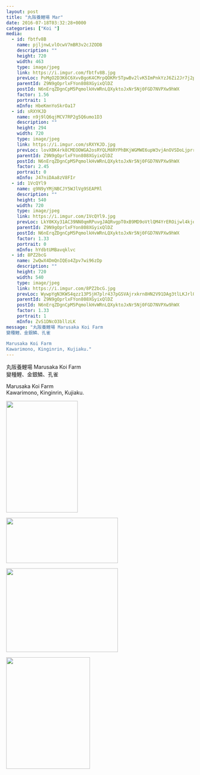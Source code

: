 ```yaml
---
layout: post
title: "丸阪養鯉場 Mar" 
date: 2016-07-18T03:32:28+0000 
categories: ["Koi "] 
media:
  - id: fbtfv8B
    name: pjljnwLvlOcwV7mBR3v2cJZODB
    description: ""   
    height: 720
    width: 463
    type: image/jpeg
    link: https://i.imgur.com/fbtfv8B.jpg
    prevLoc: PoMgO2D3K6C6XvvBgoK4CMrpQOKMr5TpwBv2lvK5ImPnkYzJ6Zi2Jr7j2p28ulpOR069MqIMNRWJq5j9trYoOWmVODFzYg5o1jYnFwJm62AwOqUzkVOn760Xf966n3kR70Sn6BXXZqLJIMX0zERPENhBDW8g0jjDTr8A1VNNmDHk1L8EZ77wskjowMknNDu6QooZEZKVhP7zzK63M6u6l0qmmDPvsLJ3oMp9L0sOm3MBz6n9uOXWVgkW13SE66ORoRPZ
    parentId: Z9N9gOprlxFYon808XGyixQlDZ
    postId: N6nErqZDgnCpM5PqmolkHvWRnLQXyktoJxNr5Nj0FGD7NVPXw9hWX
    factor: 1.56
    portrait: 1
    mInfo: HbeKmnYoSkrOa17
  - id: sRXYKJD
    name: n9j9lQ6qjMCV7RP2g5Q6umo1D3
    description: ""   
    height: 294
    width: 720
    type: image/jpeg
    link: https://i.imgur.com/sRXYKJD.jpg
    prevLoc: lovXBK4rk8CMEOOWGA2osRYQLM8RYPhBKjWGMWE6upW3vjAnOVSDoLjprrZBTL9p6rB0gBH7QrDrgJ4OcYngvOEAk9URNwDBmwqyHqzOOWYY10HvWYlj9V81T5gQq7ny7nFpXVVkZ6XpC1Brl2pLm2uKLZ592qvNcOXPoOyzJ2IvBBwQA9jOi5xnz33X1lf48Y9R9GZgsj8Mm4EADNUwlW4WQXM4T0zNLARoAXuAWzD7vgBDSEZllEnzQoFgZAgnLPl7c6r
    parentId: Z9N9gOprlxFYon808XGyixQlDZ
    postId: N6nErqZDgnCpM5PqmolkHvWRnLQXyktoJxNr5Nj0FGD7NVPXw9hWX
    factor: 2.45
    portrait: 0
    mInfo: J47niDAa8zV8FIr
  - id: 1VcQYl9
    name: g9N9yYMjNBCJY5WJlVg9SEAPRl
    description: ""   
    height: 540
    width: 720
    type: image/jpeg
    link: https://i.imgur.com/1VcQYl9.jpg
    prevLoc: LkY0KXy31AC39NN0qmRPuvgJAQRvgpT0xB9MD9oVtlQM4YrEROijwl4kjojViJy69yoD18F05RDmyMVOc31PvJ6KGnIvAqxj8mB8IGny4YwV9QI1RKAGqWELSEggmzL9VghNj0pwOl3Bs2RXwD8PvPuM1GV52xN1h76PNOgg2AfYlgkKGww3IXErgzXwg5uo8o6qD6o0f5qOol8YlxUrpxmq8MLPfj6DgD432WIDjvqNJL9Wtok8R7j8mYtR9RLQVKMM
    parentId: Z9N9gOprlxFYon808XGyixQlDZ
    postId: N6nErqZDgnCpM5PqmolkHvWRnLQXyktoJxNr5Nj0FGD7NVPXw9hWX
    factor: 1.33
    portrait: 0
    mInfo: hYdbtUMBavqklvc
  - id: 8PZ2bcG
    name: 2wQwX4DmQnIQEo4Zpv7wi96zDp
    description: ""   
    height: 720
    width: 540
    type: image/jpeg
    link: https://i.imgur.com/8PZ2bcG.jpg
    prevLoc: WywpYgN3KWS4qzz13P5jH7plr437pGSVAjrxkrn8HN2V91DAg3tlLKJrl0l1tqXJ0Yj97DtRwGk47rqLUw5j9NynnGtRlWMwoVymtkoD5EBNNKiprgnLNlvlsgR7Rm6Xj9Ho8BGkMgKMfvBKmPGg10sKvrBQ0Pn2Tkxo7zqqZVtEpl7Xm22McZWOG4ZY1JSR87MP7x7yUL0J8o89pQHj79QgW9oyim8jq2N8y5SEpzVvDVNZI4EAGxDAZmIjr0gkqL6J
    parentId: Z9N9gOprlxFYon808XGyixQlDZ
    postId: N6nErqZDgnCpM5PqmolkHvWRnLQXyktoJxNr5Nj0FGD7NVPXw9hWX
    factor: 1.33
    portrait: 1
    mInfo: ZvS1DNcO3bllzLK
message: "丸阪養鯉場 Marusaka Koi Farm  
變種鯉、金銀鱗、孔雀  
  
Marusaka Koi Farm  
Kawarimono, Kinginrin, Kujiaku."
---
```


丸阪養鯉場 Marusaka Koi Farm  
變種鯉、金銀鱗、孔雀  
  
Marusaka Koi Farm  
Kawarimono, Kinginrin, Kujiaku.


[//]: #media:  
<a href="https://i.imgur.com/fbtfv8B.jpg"><img src="https://i.imgur.com/fbtfv8B.jpg" height="300" width="192" /></a> 
  

<a href="https://i.imgur.com/sRXYKJD.jpg"><img src="https://i.imgur.com/sRXYKJD.jpg" height="122" width="300" /></a> 
  

<a href="https://i.imgur.com/1VcQYl9.jpg"><img src="https://i.imgur.com/1VcQYl9.jpg" height="225" width="300" /></a> 
  

<a href="https://i.imgur.com/8PZ2bcG.jpg"><img src="https://i.imgur.com/8PZ2bcG.jpg" height="300" width="225" /></a> 
 

